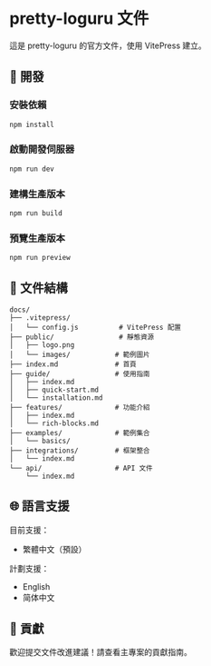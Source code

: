 # pretty-loguru 文件

這是 pretty-loguru 的官方文件，使用 VitePress 建立。

## 🚀 開發

### 安裝依賴

```bash
npm install
```

### 啟動開發伺服器

```bash
npm run dev
```

### 建構生產版本

```bash
npm run build
```

### 預覽生產版本

```bash
npm run preview
```

## 📁 文件結構

```
docs/
├── .vitepress/
│   └── config.js          # VitePress 配置
├── public/                # 靜態資源
│   ├── logo.png
│   └── images/           # 範例圖片
├── index.md              # 首頁
├── guide/                # 使用指南
│   ├── index.md
│   ├── quick-start.md
│   └── installation.md
├── features/             # 功能介紹
│   ├── index.md
│   └── rich-blocks.md
├── examples/             # 範例集合
│   └── basics/
├── integrations/         # 框架整合
│   └── index.md
└── api/                  # API 文件
    └── index.md
```

## 🌐 語言支援

目前支援：
- 繁體中文（預設）

計劃支援：
- English
- 简体中文

## 📝 貢獻

歡迎提交文件改進建議！請查看主專案的貢獻指南。